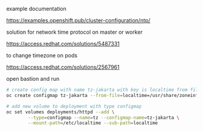 example documentation

<https://examples.openshift.pub/cluster-configuration/ntp/>

solution for network time protocol on master or worker

<https://access.redhat.com/solutions/5487331>

to change timezone on pods

<https://access.redhat.com/solutions/2567961>

open bastion and run

```sh
# create config map with name tz-jakarta with key is localtime from file /usr/share/zoneinfo/Asia/Jakarta
oc create configmap tz-jakarta --from-file=localtime=/usr/share/zoneinfo/Asia/Jakarta
```

```sh
# add new volume to deployment with type configmap
oc set volumes deployments/httpd --add \
        --type=configmap --name=tz --configmap-name=tz-jakarta \
        --mount-path=/etc/localtime --sub-path=localtime
```
